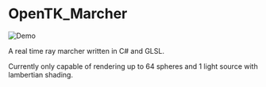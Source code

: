 # OpenTK_Marcher
![Demo](https://i.imgur.com/QcpxYwF.gif)

A real time ray marcher written in C# and GLSL.

Currently only capable of rendering up to 64 spheres and 1 light source with lambertian shading.
